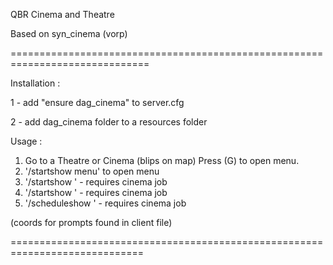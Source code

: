 QBR Cinema and Theatre 

Based on syn_cinema (vorp)

==============================================================================

Installation :

1 - add "ensure dag_cinema" to server.cfg

2 - add dag_cinema folder to a resources folder


Usage : 

1. Go to a Theatre or Cinema (blips on map) Press (G) to open menu.
2. '/startshow menu' to open menu
3. '/startshow <show>' - requires cinema job
4. '/startshow <show> <town>' - requires cinema job
5. '/scheduleshow <show> <hour> <month> <day>' - requires cinema job

(coords for prompts found in client file)


=============================================================================
